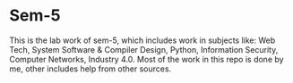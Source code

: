 # Sem-5
This is the lab work of sem-5, which includes work in subjects like: Web Tech, System Software & Compiler Design, Python, Information Security, Computer Networks, Industry 4.0. Most of the work in this repo is done by me, other includes help from other sources.
